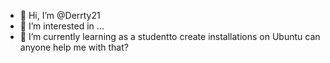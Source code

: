 - 👋 Hi, I’m @Derrty21
- 👀 I’m interested in ...
- 🌱 I’m currently learning as a studentto create installations on Ubuntu can anyone help me with that?

<!---
Derrty21/Derrty21 is a ✨ special ✨ repository because its `README.md` (this file) appears on your GitHub profile.
You can click the Preview link to take a look at your changes.
--->
